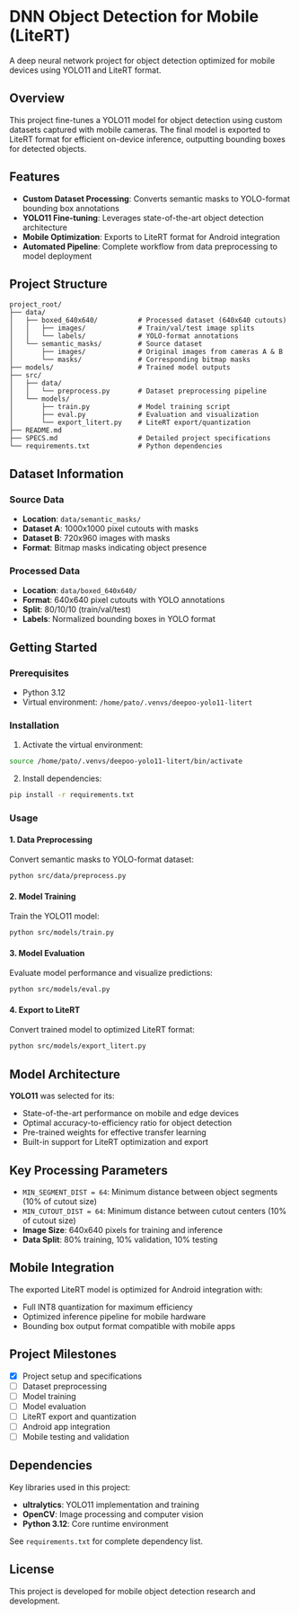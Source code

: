 # DNN Object Detection for Mobile (LiteRT)

A deep neural network project for object detection optimized for mobile devices using YOLO11 and LiteRT format.

## Overview

This project fine-tunes a YOLO11 model for object detection using custom datasets captured with mobile cameras. The final model is exported to LiteRT format for efficient on-device inference, outputting bounding boxes for detected objects.

## Features

- **Custom Dataset Processing**: Converts semantic masks to YOLO-format bounding box annotations
- **YOLO11 Fine-tuning**: Leverages state-of-the-art object detection architecture
- **Mobile Optimization**: Exports to LiteRT format for Android integration
- **Automated Pipeline**: Complete workflow from data preprocessing to model deployment

## Project Structure

```
project_root/
├── data/
│   ├── boxed_640x640/          # Processed dataset (640x640 cutouts)
│   │   ├── images/             # Train/val/test image splits
│   │   └── labels/             # YOLO-format annotations
│   └── semantic_masks/         # Source dataset
│       ├── images/             # Original images from cameras A & B
│       └── masks/              # Corresponding bitmap masks
├── models/                     # Trained model outputs
├── src/
│   ├── data/
│   │   └── preprocess.py       # Dataset preprocessing pipeline
│   └── models/
│       ├── train.py            # Model training script
│       ├── eval.py             # Evaluation and visualization
│       └── export_litert.py    # LiteRT export/quantization
├── README.md
├── SPECS.md                    # Detailed project specifications
└── requirements.txt            # Python dependencies
```

## Dataset Information

### Source Data
- **Location**: `data/semantic_masks/`
- **Dataset A**: 1000x1000 pixel cutouts with masks
- **Dataset B**: 720x960 images with masks
- **Format**: Bitmap masks indicating object presence

### Processed Data
- **Location**: `data/boxed_640x640/`
- **Format**: 640x640 pixel cutouts with YOLO annotations
- **Split**: 80/10/10 (train/val/test)
- **Labels**: Normalized bounding boxes in YOLO format

## Getting Started

### Prerequisites

- Python 3.12
- Virtual environment: `/home/pato/.venvs/deepoo-yolo11-litert`

### Installation

1. Activate the virtual environment:
```bash
source /home/pato/.venvs/deepoo-yolo11-litert/bin/activate
```

2. Install dependencies:
```bash
pip install -r requirements.txt
```

### Usage

#### 1. Data Preprocessing
Convert semantic masks to YOLO-format dataset:
```bash
python src/data/preprocess.py
```

#### 2. Model Training
Train the YOLO11 model:
```bash
python src/models/train.py
```

#### 3. Model Evaluation
Evaluate model performance and visualize predictions:
```bash
python src/models/eval.py
```

#### 4. Export to LiteRT
Convert trained model to optimized LiteRT format:
```bash
python src/models/export_litert.py
```

## Model Architecture

**YOLO11** was selected for its:
- State-of-the-art performance on mobile and edge devices
- Optimal accuracy-to-efficiency ratio for object detection
- Pre-trained weights for effective transfer learning
- Built-in support for LiteRT optimization and export

## Key Processing Parameters

- `MIN_SEGMENT_DIST = 64`: Minimum distance between object segments (10% of cutout size)
- `MIN_CUTOUT_DIST = 64`: Minimum distance between cutout centers (10% of cutout size)
- **Image Size**: 640x640 pixels for training and inference
- **Data Split**: 80% training, 10% validation, 10% testing

## Mobile Integration

The exported LiteRT model is optimized for Android integration with:
- Full INT8 quantization for maximum efficiency
- Optimized inference pipeline for mobile hardware
- Bounding box output format compatible with mobile apps

## Project Milestones

- [x] Project setup and specifications
- [ ] Dataset preprocessing
- [ ] Model training
- [ ] Model evaluation
- [ ] LiteRT export and quantization
- [ ] Android app integration
- [ ] Mobile testing and validation

## Dependencies

Key libraries used in this project:
- **ultralytics**: YOLO11 implementation and training
- **OpenCV**: Image processing and computer vision
- **Python 3.12**: Core runtime environment

See `requirements.txt` for complete dependency list.

## License

This project is developed for mobile object detection research and development.
